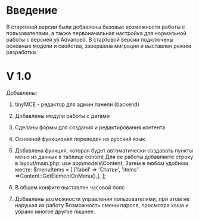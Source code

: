 Введение
=========================================================
В стартовой версии были добавлены базовые возможности работы с пользователями, а также
первоначальная настройка для нормальной работы с версией yii Advanced. В стартовой версии
подключены основные модели и свойства, завершена миграция и выставлен режим разработки.

V 1.0
=========================================================
Добавлены:
1. tinyMCE - редактор для админ панели (backend)
2. Добавлены модули работы с датами
3. Сделаны формы для создания и редактирования контента
4. Основной функционал переведен на русский язык
5. Добавлена функция, которая будет автоматически создавать пункты меню
из данных в таблице content
Для ее работы добавляете строку в layout/main.php:
    use app\models\Content;
Затем в любом удобном месте:
    $menuItems = [
        ['label' => 'Статьи', 'items' =>Content::GetElementOnMenu(),],
     ];

6. В общем конфиге выставлен часовой пояс
7. Добавлены возможности управления пользователями, при этом не нарушая их работу
Возможность смены пароля, просмотра хэша и убрано многое другое лишнее.

